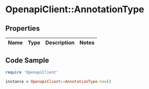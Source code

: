# OpenapiClient::AnnotationType

## Properties

Name | Type | Description | Notes
------------ | ------------- | ------------- | -------------

## Code Sample

```ruby
require 'OpenapiClient'

instance = OpenapiClient::AnnotationType.new()
```


